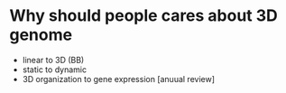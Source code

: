 # Why should people cares about 3D genome 
- linear to 3D (BB)
- static to dynamic
- 3D organization to gene expression [anuual review]


